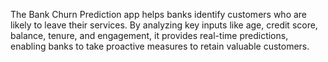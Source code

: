 The Bank Churn Prediction app helps banks identify customers who are likely to leave their services. By analyzing key inputs like age, credit score, balance, tenure, and engagement, it provides real-time predictions, enabling banks to take proactive measures to retain valuable customers.
